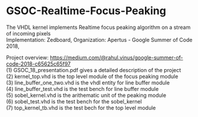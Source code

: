 # GSOC-Realtime-Focus-Peaking
The VHDL kernel implements Realtime focus peaking algorithm on a stream of incoming pixels <br/>
Implementation: Zedboard, Organization: Apertus - Google Summer of Code 2018,

Project overview: https://medium.com/@rahul.vinus/google-summer-of-code-2018-c65625c65f97  <br/>
(1) GSOC_18_presentation.pdf gives a detailed description of the project <br/>
(2) kernel_top.vhd is the top level module of the focus peaking module<br/>
(3) line_buffer_one_two.vhd is the vhdl entity for line buffer module<br/>
(4) line_buffer_test.vhd is the test bench for line buffer module<br/>
(5) sobel_kernel.vhd is the arithematic unit of the peaking module<br/>
(6) sobel_test.vhd is the test bench for the sobel_kernel<br/>
(7) top_kernel_tb.vhd is the test bech for the top level module<br/>
